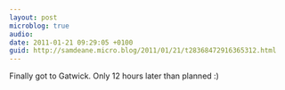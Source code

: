 ```yaml
---
layout: post
microblog: true
audio: 
date: 2011-01-21 09:29:05 +0100
guid: http://samdeane.micro.blog/2011/01/21/t28368472916365312.html
---
```

Finally got to Gatwick. Only 12 hours later than planned :)
